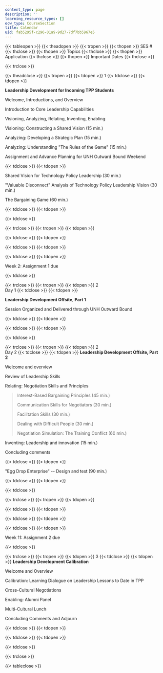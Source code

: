 ```yaml
---
content_type: page
description: ''
learning_resource_types: []
ocw_type: CourseSection
title: Calendar
uid: fab5295f-c296-01a9-9d27-7df7bb5967e5
---
```


{{< tableopen >}}
{{< theadopen >}}
{{< tropen >}}
{{< thopen >}}
SES #
{{< thclose >}}
{{< thopen >}}
Topics
{{< thclose >}}
{{< thopen >}}
Application
{{< thclose >}}
{{< thopen >}}
Important Dates
{{< thclose >}}

{{< trclose >}}

{{< theadclose >}}
{{< tropen >}}
{{< tdopen >}}
1
{{< tdclose >}}
{{< tdopen >}}


**Leadership Development for Incoming TPP Students**

Welcome, Introductions, and Overview

Introduction to Core Leadership Capabilities

Visioning, Analyzing, Relating, Inventing, Enabling

Visioning: Constructing a Shared Vision (15 min.)

Analyzing: Developing a Strategic Plan (15 min.)

Analyzing: Understanding "The Rules of the Game" (15 min.)

Assignment and Advance Planning for UNH Outward Bound Weekend


{{< tdclose >}}
{{< tdopen >}}


Shared Vision for Technology Policy Leadership (30 min.)

"Valuable Disconnect" Analysis of Technology Policy Leadership Vision (30 min.)

The Bargaining Game (60 min.)


{{< tdclose >}}
{{< tdopen >}}

{{< tdclose >}}

{{< trclose >}}
{{< tropen >}}
{{< tdopen >}}

{{< tdclose >}}
{{< tdopen >}}

{{< tdclose >}}
{{< tdopen >}}

{{< tdclose >}}
{{< tdopen >}}


Week 2: Assignment 1 due


{{< tdclose >}}

{{< trclose >}}
{{< tropen >}}
{{< tdopen >}}
2  
Day 1
{{< tdclose >}}
{{< tdopen >}}


**Leadership Development Offsite, Part 1**

Session Organized and Delivered through UNH Outward Bound


{{< tdclose >}}
{{< tdopen >}}

{{< tdclose >}}
{{< tdopen >}}

{{< tdclose >}}

{{< trclose >}}
{{< tropen >}}
{{< tdopen >}}
2  
Day 2
{{< tdclose >}}
{{< tdopen >}}
**Leadership Development Offsite, Part 2**

Welcome and overview

Review of Leadership Skills

Relating: Negotiation Skills and Principles

> Interest-Based Bargaining Principles (45 min.)
> 
> Communication Skills for Negotiators (30 min.)
> 
> Facilitation Skills (30 min.)
> 
> Dealing with Difficult People (30 min.)
> 
> Negotiation Simulation: The Training Conflict (60 min.)

Inventing: Leadership and innovation (15 min.)

Concluding comments


{{< tdclose >}}
{{< tdopen >}}


"Egg Drop Enterprise" -- Design and test (90 min.)


{{< tdclose >}}
{{< tdopen >}}

{{< tdclose >}}

{{< trclose >}}
{{< tropen >}}
{{< tdopen >}}

{{< tdclose >}}
{{< tdopen >}}

{{< tdclose >}}
{{< tdopen >}}

{{< tdclose >}}
{{< tdopen >}}


Week 11: Assignment 2 due


{{< tdclose >}}

{{< trclose >}}
{{< tropen >}}
{{< tdopen >}}
3
{{< tdclose >}}
{{< tdopen >}}
**Leadership Development Calibration**

Welcome and Overview

Calibration: Learning Dialogue on Leadership Lessons to Date in TPP

Cross-Cultural Negotiations

Enabling: Alumni Panel

Multi-Cultural Lunch

Concluding Comments and Adjourn


{{< tdclose >}}
{{< tdopen >}}

{{< tdclose >}}
{{< tdopen >}}

{{< tdclose >}}

{{< trclose >}}

{{< tableclose >}}